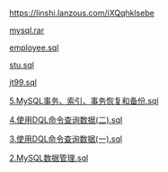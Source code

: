 https://linshi.lanzous.com/iXQqhklsebe





[mysql.rar](assets/mysql.rar)



[employee.sql](assets/employee.sql)



[stu.sql](assets/stu.sql)



[jt99.sql](assets/jt99.sql)



[5.MySQL事务、索引、事务恢复和备份.sql](assets/5.MySQL事务_索引_事务恢复和备份.sql)



[4.使用DQL命令查询数据(二).sql](assets/4.使用DQL命令查询数据(二).sql)



[3.使用DQL命令查询数据(一).sql](assets/3.使用DQL命令查询数据(一).sql)



[2.MySQL数据管理.sql](assets/2.MySQL数据管理.sql)

